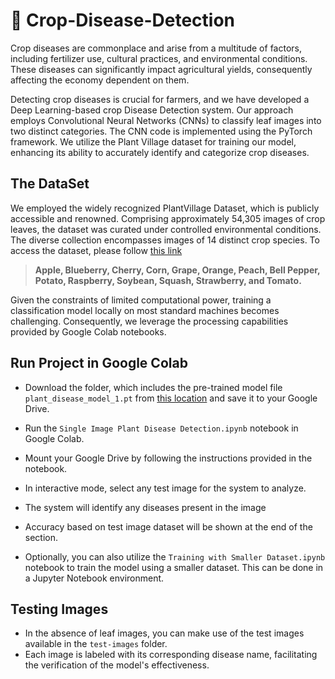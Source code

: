 # 🌱 Crop-Disease-Detection

Crop diseases are commonplace and arise from a multitude of factors, including fertilizer use, cultural practices, and environmental conditions. These diseases can significantly impact agricultural yields, consequently affecting the economy dependent on them.

Detecting crop diseases is crucial for farmers, and we have developed a Deep Learning-based crop Disease Detection system. Our approach employs Convolutional Neural Networks (CNNs) to classify leaf images into two distinct categories. The CNN code is implemented using the PyTorch framework. We utilize the Plant Village dataset for training our model, enhancing its ability to accurately identify and categorize crop diseases. 

## The DataSet
We employed the widely recognized PlantVillage Dataset, which is publicly accessible and renowned. Comprising approximately 54,305 images of crop leaves, the dataset was curated under controlled environmental conditions. The diverse collection encompasses images of 14 distinct crop species. To access the dataset, please follow [this link](https://data.mendeley.com/datasets/tywbtsjrjv/1)
> **Apple, Blueberry, Cherry, Corn, Grape, Orange, Peach, Bell Pepper, Potato, Raspberry, Soybean, Squash, Strawberry, and Tomato.**

Given the constraints of limited computational power, training a classification model locally on most standard machines becomes challenging. Consequently, we leverage the processing capabilities provided by Google Colab notebooks.


## Run Project in Google Colab

* Download the folder, which includes the pre-trained model file `plant_disease_model_1.pt` from [this location](https://drive.google.com/drive/folders/1qa2k-VcZ5_XHzlPhqH270QbutDIEMA_o?usp=sharing) and save it to your Google Drive.

* Run the `Single Image Plant Disease Detection.ipynb` notebook in Google Colab.

* Mount your Google Drive by following the instructions provided in the notebook.

* In interactive mode, select any test image for the system to analyze.

* The system will identify any diseases present in the image
* Accuracy based on test image dataset will be shown at the end of the section.

* Optionally, you can also utilize the `Training with Smaller Dataset.ipynb` notebook to train the model using a smaller dataset. This can be done in a Jupyter Notebook environment.

## Testing Images

* In the absence of leaf images, you can make use of the test images available in the `test-images` folder. 
* Each image is labeled with its corresponding disease name, facilitating the verification of the model's effectiveness.
